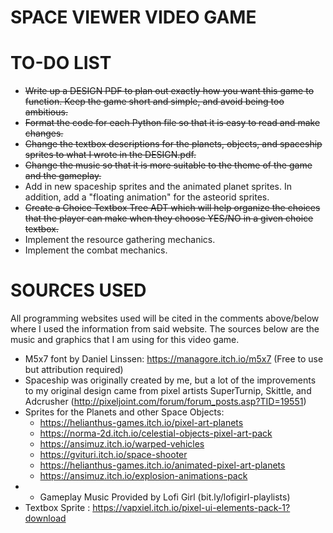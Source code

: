 # **SPACE VIEWER VIDEO GAME**

# **TO-DO LIST**

*	~~Write up a DESIGN PDF to plan out exactly how you want this game to function. Keep the game short and simple, and 
	avoid being too ambitious.~~
*	~~Format the code for each Python file so that it is easy to read and make changes.~~
*	~~Change the textbox descriptions for the planets, objects, and spaceship sprites to what I wrote in the DESIGN.pdf.~~ 
*	~~Change the music so that it is more suitable to the theme of the game and the gameplay.~~
*	Add in new spaceship sprites and the animated planet sprites. In addition, add a "floating animation" for the asteorid sprites.
*	~~Create a Choice Textbox Tree ADT which will help organize the choices that the player can make when they choose YES/NO 
	in a given choice textbox.~~ 
*	Implement the resource gathering mechanics.
*	Implement the combat mechanics. 

# **SOURCES USED**

All programming websites used will be cited in the comments above/below where I used the information from said website. 
The sources below are the music and graphics that I am using for this video game.

*	M5x7 font by Daniel Linssen: https://managore.itch.io/m5x7 (Free to use but attribution required)
*	Spaceship was originally created by me, but a lot of the improvements to my original design came from 
	pixel artists SuperTurnip, Skittle, and Adcrusher (http://pixeljoint.com/forum/forum_posts.asp?TID=19551)
*	Sprites for the Planets and other Space Objects: 
	*	https://helianthus-games.itch.io/pixel-art-planets
	*	https://norma-2d.itch.io/celestial-objects-pixel-art-pack
	*	https://ansimuz.itch.io/warped-vehicles
	*	https://gvituri.itch.io/space-shooter
	*	https://helianthus-games.itch.io/animated-pixel-art-planets
	*	https://ansimuz.itch.io/explosion-animations-pack
*	*	Gameplay Music Provided by Lofi Girl (bit.ly/lofigirI-playlists)
*	Textbox Sprite : https://vapxiel.itch.io/pixel-ui-elements-pack-1?download
